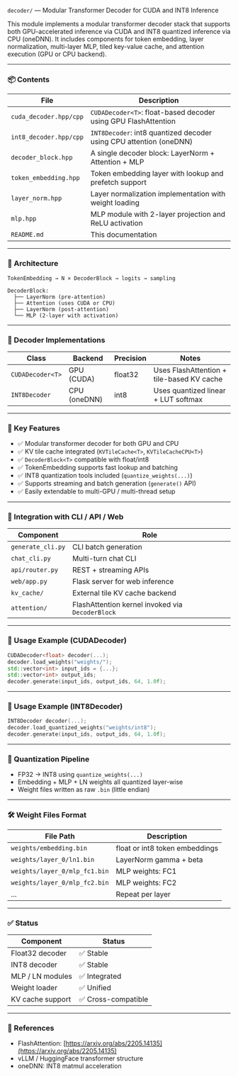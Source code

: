 `decoder/` — Modular Transformer Decoder for CUDA and INT8 Inference

This module implements a modular transformer decoder stack that supports both GPU-accelerated inference via CUDA and INT8 quantized inference via CPU (oneDNN). It includes components for token embedding, layer normalization, multi-layer MLP, tiled key-value cache, and attention execution (GPU or CPU backend).

---

### 📦 Contents

| File                      | Description |
|---------------------------|-------------|
| `cuda_decoder.hpp/cpp`    | `CUDADecoder<T>`: float-based decoder using GPU FlashAttention |
| `int8_decoder.hpp/cpp`    | `INT8Decoder`: int8 quantized decoder using CPU attention (oneDNN) |
| `decoder_block.hpp`       | A single decoder block: LayerNorm + Attention + MLP |
| `token_embedding.hpp`     | Token embedding layer with lookup and prefetch support |
| `layer_norm.hpp`          | Layer normalization implementation with weight loading |
| `mlp.hpp`                 | MLP module with 2-layer projection and ReLU activation |
| `README.md`               | This documentation |

---

### 🧠 Architecture

```text
TokenEmbedding → N × DecoderBlock → logits → sampling

DecoderBlock:
  ├── LayerNorm (pre-attention)
  ├── Attention (uses CUDA or CPU)
  ├── LayerNorm (post-attention)
  └── MLP (2-layer with activation)
```

---

### 🔄 Decoder Implementations

| Class           | Backend  | Precision | Notes |
|-----------------|----------|-----------|-------|
| `CUDADecoder<T>` | GPU (CUDA) | float32   | Uses FlashAttention + tile-based KV cache |
| `INT8Decoder`    | CPU (oneDNN) | int8     | Uses quantized linear + LUT softmax |

---

### 🚀 Key Features

- ✅ Modular transformer decoder for both GPU and CPU
- ✅ KV tile cache integrated (`KVTileCache<T>`, `KVTileCacheCPU<T>`)
- ✅ `DecoderBlock<T>` compatible with float/int8
- ✅ TokenEmbedding supports fast lookup and batching
- ✅ INT8 quantization tools included (`quantize_weights(...)`)
- ✅ Supports streaming and batch generation (`generate()` API)
- ✅ Easily extendable to multi-GPU / multi-thread setup

---

### 🧩 Integration with CLI / API / Web

| Component         | Role |
|------------------|------|
| `generate_cli.py` | CLI batch generation |
| `chat_cli.py`     | Multi-turn chat CLI |
| `api/router.py`   | REST + streaming APIs |
| `web/app.py`      | Flask server for web inference |
| `kv_cache/`       | External tile KV cache backend |
| `attention/`      | FlashAttention kernel invoked via `DecoderBlock` |

---

### 📄 Usage Example (CUDADecoder)

```cpp
CUDADecoder<float> decoder(...);
decoder.load_weights("weights/");
std::vector<int> input_ids = {...};
std::vector<int> output_ids;
decoder.generate(input_ids, output_ids, 64, 1.0f);
```

---

### 📄 Usage Example (INT8Decoder)

```cpp
INT8Decoder decoder(...);
decoder.load_quantized_weights("weights/int8");
decoder.generate(input_ids, output_ids, 64, 1.0f);
```

---

### 🧰 Quantization Pipeline

- FP32 → INT8 using `quantize_weights(...)`
- Embedding + MLP + LN weights all quantized layer-wise
- Weight files written as raw `.bin` (little endian)

---

### 🛠️ Weight Files Format

| File Path                     | Description |
|-------------------------------|-------------|
| `weights/embedding.bin`       | float or int8 token embeddings |
| `weights/layer_0/ln1.bin`     | LayerNorm gamma + beta |
| `weights/layer_0/mlp_fc1.bin` | MLP weights: FC1 |
| `weights/layer_0/mlp_fc2.bin` | MLP weights: FC2 |
| ...                           | Repeat per layer |

---

### ✅ Status

| Component       | Status |
|------------------|--------|
| Float32 decoder  | ✅ Stable |
| INT8 decoder      | ✅ Stable |
| MLP / LN modules  | ✅ Integrated |
| Weight loader     | ✅ Unified |
| KV cache support  | ✅ Cross-compatible |

---

### 📘 References

- FlashAttention: [https://arxiv.org/abs/2205.14135](https://arxiv.org/abs/2205.14135)
- vLLM / HuggingFace transformer structure
- oneDNN: INT8 matmul acceleration
